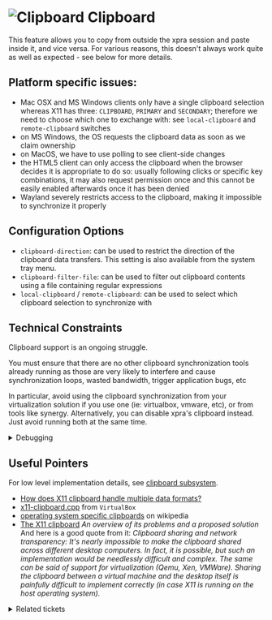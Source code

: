 # ![Clipboard](../images/icons/clipboard.png) Clipboard

This feature allows you to copy from outside the xpra session and paste inside it, and vice versa.
For various reasons, this doesn't always work quite as well as expected - see below for more details.


## Platform specific issues:
* Mac OSX and MS Windows clients only have a single clipboard selection whereas X11 has three: `CLIPBOARD`, `PRIMARY` and `SECONDARY`; therefore we need to choose which one to exchange with: see `local-clipboard` and `remote-clipboard` switches
* on MS Windows, the OS requests the clipboard data as soon as we claim ownership
* on MacOS, we have to use polling to see client-side changes
* the HTML5 client can only access the clipboard when the browser decides it is appropriate to do so: usually following clicks or specific key combinations, it may also request permission once and this cannot be easily enabled afterwards once it has been denied
* Wayland severely restricts access to the clipboard, making it impossible to synchronize it properly

## Configuration Options
* `clipboard-direction`: can be used to restrict the direction of the clipboard data transfers. This setting is also available from the system tray menu.
* `clipboard-filter-file`: can be used to filter out clipboard contents using a file containing regular expressions
* `local-clipboard` / `remote-clipboard`: can be used to select which clipboard selection to synchronize with


## Technical Constraints
Clipboard support is an ongoing struggle.

You must ensure that there are no other clipboard synchronization tools already running as those are very likely to interfere and cause synchronization loops, wasted bandwidth, trigger application bugs, etc

In particular, avoid using the clipboard synchronization from your virtualization solution if you use one (ie: virtualbox, vmware, etc), or from tools like synergy. Alternatively, you can disable xpra's clipboard instead. Just avoid running both at the same time.


<details>
  <summary>Debugging</summary>

### Tool
There is a debugging tool which can be launched using `xpra clipboard-test`.

The easiest way to test the clipboard on X11 platforms is to use `xclip` tool to set and verify the contents of each clipboard.
* to set the "primary" clipboard contents to the string "_primary_":
  ```shell
  echo _primary_ | xclip -i -selection primary
  ```
* To print the contents of the "primary" clipboard:
  ```shell
  xclip -o -selection primary`
  ```

Note: on win32, you will need to change the clipboard currently in use to match the one you modify, this must be done before changing the value to ensure it is propagated.

### Logging
just add `-d clipboard` to your xpra command line.
</details>


## Useful Pointers
For low level implementation details, see [clipboard subsystem](../Subsystems/Clipboard.md).

* [How does X11 clipboard handle multiple data formats?](http://stackoverflow.com/questions/3571179/how-does-x11-clipboard-handle-multiple-data-formats)
* [x11-clipboard.cpp](http://www.virtualbox.org/svn/vbox/trunk/src/VBox/GuestHost/SharedClipboard/x11-clipboard.cpp) from `VirtualBox`
* [operating system specific clipboards](http://en.wikipedia.org/wiki/Clipboard_(computing)#Operating_system-specific_clipboards) on wikipedia
* [The X11 clipboard](http://pvanhoof.be/files/Problems%20of%20the%20X11%20clipboard.pdf) _An overview of its problems and a proposed solution_
And here is a good quote from it:
  _Clipboard sharing and network transparency: It's nearly impossible to make the clipboard shared across different desktop computers. In fact, it is possible, but such an implementation would be needlessly difficult and complex. The same can be said
of support for virtualization (Qemu, Xen, VMWare). Sharing the clipboard between a virtual machine and the desktop itself is painfully difficult to implement correctly (in case X11 is running on the host operating system)._


<details>
  <summary>Related tickets</summary>

* [#2312](https://github.com/Xpra-org/xpra/issues/2312) clipboard images with html5 client
* [#2634](https://github.com/Xpra-org/xpra/issues/2634) disable clipboard watermarks
* [#1844](https://github.com/Xpra-org/xpra/issues/1844) async clipboard api
* [#41](https://github.com/Xpra-org/xpra/issues/41): when we support concurrent users on the same session, we currently give the clipboard to the first client - doing anything else will be quite tricky
* [#812](https://github.com/Xpra-org/xpra/issues/812) re-implement clipboard without gtk or nested main
* [#1167](https://github.com/Xpra-org/xpra/issues/1167) tray menu clipboard choice irreversible
* [#1139](https://github.com/Xpra-org/xpra/issues/1139) XPRA - Matlab - Clipboard blinking, UI unresponsive
* [#966](https://github.com/Xpra-org/xpra/issues/966) provide a persistent setting to select the default clipboard to synchronize
* [#1112](https://github.com/Xpra-org/xpra/issues/1112) clipboard notification flashing constantly
* [#1018](https://github.com/Xpra-org/xpra/issues/1018) recursion depth error
* [#883](https://github.com/Xpra-org/xpra/issues/883) Pasting into WYSIWYG editors rich text fails and causes too many clipboard requests
* [#842](https://github.com/Xpra-org/xpra/issues/842) html5 client clipboard support
* [#834](https://github.com/Xpra-org/xpra/issues/834) Sync issue with win32 client clipboard
* [#823](https://github.com/Xpra-org/xpra/issues/823) Session hangs and dies
* [#877](https://github.com/Xpra-org/xpra/issues/877) clipboard hitting maximum requests per second limit
* [#735](https://github.com/Xpra-org/xpra/issues/735) Clipboard working incorrect with java-applications (x2go + xpra)
* [#703](https://github.com/Xpra-org/xpra/issues/703) Copying URL from web browser address bar on remote host fails
* [#272](https://github.com/Xpra-org/xpra/issues/272) win32 multiple clipboards enhancement
* [#318](https://github.com/Xpra-org/xpra/issues/318) osx client-to-server clipboard support
* [#273](https://github.com/Xpra-org/xpra/issues/273) handle more clipboard formats
* [#274](https://github.com/Xpra-org/xpra/issues/274) advanced clipboard filtering
* [#275](https://github.com/Xpra-org/xpra/issues/275) handle clipboard large data transfers better
* [#276](https://github.com/Xpra-org/xpra/issues/276) limit clipboard direction
* [#452](https://github.com/Xpra-org/xpra/issues/452) detect and avoid creating clipboard loops
* [#313](https://github.com/Xpra-org/xpra/issues/313) speedup paste
* [#184](https://github.com/Xpra-org/xpra/issues/184) clipboard related bug, clipboard can fire at any time... so bugs may appear to come from somewhere else when in fact it is the clipboard that is the source of the problem - to keep in mind
* [#162](https://github.com/Xpra-org/xpra/issues/162) very hard to reproduce bug - relied on the list (and their order) of X11 atoms defined, as we tried to parse invalid values as X11 atoms
* [#176](https://github.com/Xpra-org/xpra/issues/176) 32-bit vs 64-bit structures issue
* [#156](https://github.com/Xpra-org/xpra/issues/156) we drop clipboard packets that are too big - rather than causing network problems (bug was that we dropped the connection instead - oops!)
* [#52](https://github.com/Xpra-org/xpra/issues/52) another atom name issue, this time with Java apps
* [#8](https://github.com/Xpra-org/xpra/issues/8), [#84](https://github.com/Xpra-org/xpra/issues/84) and [#99](https://github.com/Xpra-org/xpra/issues/99) (dupe: [#104](https://github.com/Xpra-org/xpra/issues/104)): more clipboard atom problems
* [#11](https://github.com/Xpra-org/xpra/issues/11) win32 and osx clipboard ticket (old)
</details>
